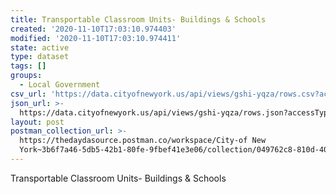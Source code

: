 ```yaml
---
title: Transportable Classroom Units- Buildings & Schools
created: '2020-11-10T17:03:10.974403'
modified: '2020-11-10T17:03:10.974411'
state: active
type: dataset
tags: []
groups:
  - Local Government
csv_url: 'https://data.cityofnewyork.us/api/views/gshi-yqza/rows.csv?accessType=DOWNLOAD'
json_url: >-
  https://data.cityofnewyork.us/api/views/gshi-yqza/rows.json?accessType=DOWNLOAD
layout: post
postman_collection_url: >-
  https://thedaydasource.postman.co/workspace/City-of New
  York~3b6f7a46-5db5-42b1-80fe-9fbef41e3e06/collection/049762c8-810d-40bf-a2c3-3df94c798e69
---
```

Transportable Classroom Units- Buildings & Schools
